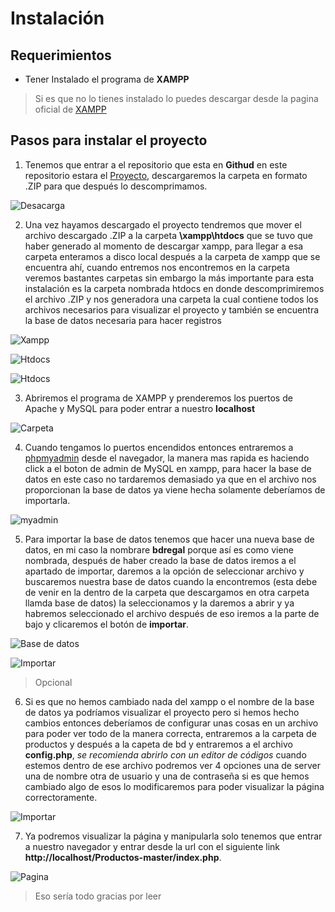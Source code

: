 Instalación
===========

## Requerimientos 
- Tener Instalado el programa de **XAMPP** 
> Si es que no lo tienes instalado lo puedes descargar desde la pagina oficial de [XAMPP](https://www.apachefriends.org/es/download.html)

## Pasos para instalar el proyecto
1. Tenemos que entrar a el repositorio que esta en **Githud** en este repositorio estara el [Proyecto](https://github.com/GriionG/Productos), descargaremos la carpeta en formato .ZIP para que después lo descomprimamos. 

![Desacarga](https://cdn.discordapp.com/attachments/876615087119548417/1127637356745330728/repositorio_.png)

2. Una vez hayamos descargado el proyecto tendremos que mover el archivo descargado .ZIP a la carpeta **\xampp\htdocs** que se tuvo que haber generado al momento de descargar xampp, para llegar a esa carpeta enteramos a disco local después a la carpeta de xampp que se encuentra ahí, cuando entremos nos encontremos en la carpeta veremos bastantes carpetas sin embargo la más importante para esta instalación es la carpeta nombrada htdocs en donde descomprimiremos el archivo .ZIP y nos generadora una carpeta la cual contiene todos los archivos necesarios para visualizar el proyecto y también se encuentra la base de datos necesaria para hacer registros  

![Xampp](https://cdn.discordapp.com/attachments/876615087119548417/1127630953829904415/xampp.png)

![Htdocs](https://media.discordapp.net/attachments/876615087119548417/1127631136420540456/htdocs.png)

![Htdocs](https://cdn.discordapp.com/attachments/876615087119548417/1127638145282867270/Extraer.png)

3. Abriremos el programa de XAMPP y prenderemos los puertos de Apache y MySQL para poder entrar a nuestro **localhost**

![Carpeta](https://media.discordapp.net/attachments/876615087119548417/1127631136718344192/XAMPP2.png)

4. Cuando tengamos lo puertos encendidos entonces entraremos a [phpmyadmin](http://localhost/phpmyadmin/index.php?route=/server/databases) desde el navegador, la manera mas rapida es haciendo click a el boton de admin de MySQL en xampp, para hacer la base de datos en este caso no tardaremos demasiado ya que en el archivo nos proporcionan la base de datos ya viene hecha solamente deberíamos de importarla.

![myadmin](https://media.discordapp.net/attachments/876615087119548417/1127631136969982012/nueva_base_de_datos.png?width=679&height=676)

5. Para importar la base de datos tenemos que hacer una nueva base de datos, en mi caso la nombrare **bdregal** porque así es como viene nombrada, después de haber creado la base de datos iremos a el apartado de importar, daremos a la opción de seleccionar archivo y buscaremos nuestra base de datos cuando la encontremos (esta debe de venir en la dentro de la carpeta que descargamos en otra carpeta llamda base de datos) la seleccionamos y la daremos a abrir y ya habremos seleccionado el archivo después de eso iremos a la parte de bajo y clicaremos el botón de **importar**.

![Base de datos](https://media.discordapp.net/attachments/876615087119548417/1127631137238429786/nueva.png)

![Importar](https://cdn.discordapp.com/attachments/876615087119548417/1127631938828644465/importar.png)

>Opcional
6. Si es que no hemos cambiado nada del xampp o el nombre de la base de datos ya podríamos visualizar el proyecto pero si hemos hecho cambios entonces deberíamos de configurar unas cosas en un archivo para poder ver todo de la manera correcta, entraremos a la carpeta de productos y después a la capeta de bd y entraremos a el archivo **config.php**, *se recomienda abrirlo con un editor de códigos* cuando estemos dentro de ese archivo podremos ver 4 opciones una de server una de nombre otra de usuario y una de contraseña si es que hemos cambiado algo de esos lo modificaremos para poder visualizar la página correctoramente.

![Importar](https://media.discordapp.net/attachments/876615087119548417/1127631137490075739/config.png)

7. Ya podremos visualizar la página y manipularla solo tenemos que entrar a nuestro navegador y entrar desde la url con el siguiente link **http://localhost/Productos-master/index.php**.

 ![Pagina](https://media.discordapp.net/attachments/876615087119548417/1127631137758523442/Software.png?width=1371&height=676)
 

> Eso sería todo gracias por leer 
